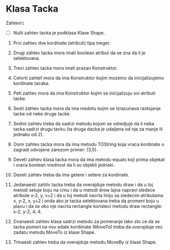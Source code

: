 # Klasa Tacka

Zahtevi:\
 * [ ] Nulti zahtev tacka je podklasa Klase Shape.

1. Prvi zahtev dve kordinate (atributi) tipa ineger.

2. Drugi zahtev tacka mora imati boolean atribut da se zna da li je selektovana.

3. Treci zahtev tacka mora imati prazan Konstruktor.

4. Cetvrti zahtef mora da ima Konstruktor kojim mozemo da inicijalizujemo kordinate tacaka.

5. Peti zahtev mora da ima Konstruktor kojim se inicijalizuju svi atributi tacke.

6. Sesti zahtev tacka mora da ima medotu kojim se izracunava rastojanje tacke od neke druge tacke.

7. Sedmi zahtev treba da sadrzi metodu kojom se odredjuje da li neka tacka sadrzi drugu tacku (ta druga dacka je udaljena od nje za manje ili jednako od 2).

8. Osmi zahtev tacka mora da ima metodu TOString koja vraca kordinate u zagradi odvojene zarezom primer: (3,5).

9. Deveti zahtev klasa tacka mora da ima metodu equals koji prima objekat i vraca boolean vrednost da li su objekti jednaki.

10. Deseti zahtev treba da ima getere i setere za kordinate.

11. Jedanaesti zahtiv tacka treba da overajduje metodu draw i da u toj metodi setuje boju na crnu i da u metodi drow lajna napravi sledece atribute x-2, y, x+2 i da u toj metodi nacrta liniju sa sledecim atributama x, y-2, x, y+2 i onda ako je tacka selektovana treba da promeni boju u plavu i da se oko nje nacrta rectangle koristeci metodu draw rectangle: x-2, y-2, 4, 4.

12. Dvanaesti zahtev klasa sadrzi metodu za pomeranje tako sto ce da se tacka pomeri na nov edate kordiinate (MoveTo) treba da overajduje vec zadatu metodu MoveTo iz klase Shape.

13. Trinaesti zahtev treba da overajduje metodu MoveBy iz klase Shape.


